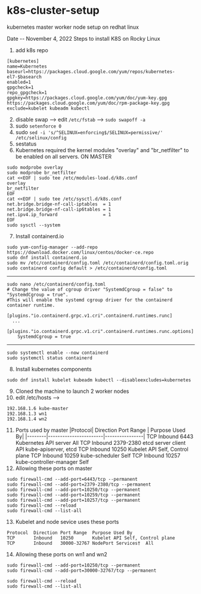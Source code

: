 # k8s-cluster-setup
kubernetes master worker node setup on redhat linux


Date -- November 4, 2022
Steps to install K8S on Rocky Linux
1. add k8s repo
```
[kubernetes]
name=Kubernetes
baseurl=https://packages.cloud.google.com/yum/repos/kubernetes-el7-$basearch
enabled=1
gpgcheck=1
repo_gpgcheck=1
gpgkey=https://packages.cloud.google.com/yum/doc/yum-key.gpg https://packages.cloud.google.com/yum/doc/rpm-package-key.gpg
exclude=kubelet kubeadm kubectl
```
2. disable swap --> edit `/etc/fstab` --> `sudo swapoff -a`
3. sudo `setenforce 0`
4. sudo `sed -i 's/^SELINUX=enforcing$/SELINUX=permissive/' /etc/selinux/config`
5. sestatus
6. Kubernetes required the kernel modules "overlay" and "br_netfilter" to be enabled on all servers. ON MASTER
```
sudo modprobe overlay
sudo modprobe br_netfilter
cat <<EOF | sudo tee /etc/modules-load.d/k8s.conf
overlay
br_netfilter
EOF
cat <<EOF | sudo tee /etc/sysctl.d/k8s.conf
net.bridge.bridge-nf-call-iptables  = 1
net.bridge.bridge-nf-call-ip6tables = 1
net.ipv4.ip_forward                 = 1
EOF
sudo sysctl --system
```
7. Install containerd.io
```
sudo yum-config-manager --add-repo https://download.docker.com/linux/centos/docker-ce.repo
sudo dnf install containerd.io
sudo mv /etc/containerd/config.toml /etc/containerd/config.toml.orig
sudo containerd config default > /etc/containerd/config.toml
```
---
```
sudo nano /etc/containerd/config.toml
# Change the value of cgroup driver "SystemdCgroup = false" to "SystemdCgroup = true".
#This will enable the systemd cgroup driver for the containerd container runtime.

[plugins."io.containerd.grpc.v1.cri".containerd.runtimes.runc]
  ...
  [plugins."io.containerd.grpc.v1.cri".containerd.runtimes.runc.options]
    SystemdCgroup = true    
```
---
```
sudo systemctl enable --now containerd
sudo systemctl status containerd
```
8. Install kubernetes components
```
sudo dnf install kubelet kubeadm kubectl --disableexcludes=kubernetes
```
9. Cloned the machine to launch 2 worker nodes
10. edit /etc/hosts -->
```
192.168.1.6 kube-master
192.168.1.3 wn1
192.168.1.4 wn2
```
11. Ports used by master 
|Protocol|  Direction Port Range | Purpose Used By|
|--------|-----------------------|----------------|
TCP       Inbound   6443        Kubernetes API server All
TCP       Inbound   2379-2380   etcd server client API  kube-apiserver, etcd
TCP       Inbound   10250       Kubelet API Self, Control plane
TCP       Inbound   10259       kube-scheduler  Self
TCP       Inbound   10257       kube-controller-manager Self
12. Allowing these ports on master
```
sudo firewall-cmd --add-port=6443/tcp --permanent
sudo firewall-cmd --add-port=2379-2380/tcp --permanent
sudo firewall-cmd --add-port=10250/tcp --permanent
sudo firewall-cmd --add-port=10259/tcp --permanent
sudo firewall-cmd --add-port=10257/tcp --permanent
sudo firewall-cmd --reload
sudo firewall-cmd --list-all
```
13. Kubelet and node sevice uses these ports
```
Protocol  Direction Port Range  Purpose Used By
TCP       Inbound   10250       Kubelet API Self, Control plane
TCP       Inbound   30000-32767 NodePort Services†  All
```
14. Allowing these ports on wn1 and wn2
```
sudo firewall-cmd --add-port=10250/tcp --permanent
sudo firewall-cmd --add-port=30000-32767/tcp --permanent

sudo firewall-cmd --reload
sudo firewall-cmd --list-all
```

